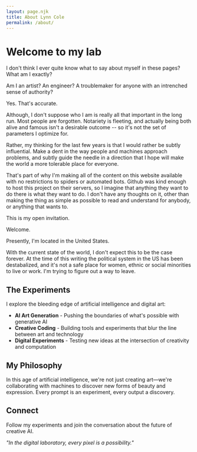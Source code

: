 ```yaml
---
layout: page.njk
title: About Lynn Cole
permalink: /about/
---
```


# Welcome to my lab

I don't think I ever quite know what to say about myself in these pages?
What am I exactly?

Am I an artist? An engineer? A troublemaker for anyone with an intrenched sense of authority?

Yes. That's accurate.

Although, I don't suppose who I am is really all that important in the long run. Most people are forgotten. Notariety is fleeting, and actually being both alive and famous isn't a desirable outcome -- so it's not the set of parameters I optimize for. 

Rather, my thinking for the last few years is that I would rather be subtly influential. Make a dent in the way people and machines approach problems, and subtly guide the needle in a direction that I hope will make the world a more tolerable place for everyone. 

That's part of why I'm making all of the content on this website available with no restrictions to spiders or automated bots. Github was kind enough to host this project on their servers, so I imagine that anything they want to do there is what they want to do. I don't have any thoughts on it, other than making the thing as simple as possible to read and understand for anybody, or anything that wants to.

This is my open invitation.

Welcome.

Presently, I'm located in the United States.

With the current state of the world, I don't expect this to be the case forever. At the time of this writing the political system in the US has been destabalized, and it's not a safe place for women, ethnic or social minorities to live or work. I'm trying to figure out a way to leave.


## The Experiments

I explore the bleeding edge of artificial intelligence and digital art:

- **AI Art Generation** - Pushing the boundaries of what's possible with generative AI
- **Creative Coding** - Building tools and experiments that blur the line between art and technology
- **Digital Experiments** - Testing new ideas at the intersection of creativity and computation

## My Philosophy

In this age of artificial intelligence, we're not just creating art—we're collaborating with machines to discover new forms of beauty and expression. Every prompt is an experiment, every output a discovery.

## Connect

Follow my experiments and join the conversation about the future of creative AI.

*"In the digital laboratory, every pixel is a possibility."*
